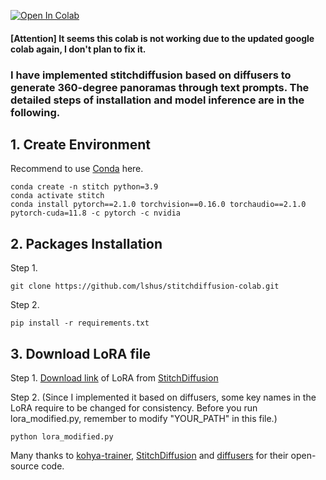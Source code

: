 [![Open In Colab](https://colab.research.google.com/assets/colab-badge.svg)](https://colab.research.google.com/github/lshus/stitchdiffusion-colab/blob/main/colab_stitchdiffusion.ipynb) 
 

#### [Attention] It seems this colab is not working due to the updated google colab again, I don't plan to fix it. 

### I have implemented stitchdiffusion based on diffusers to generate 360-degree panoramas through text prompts. The detailed steps of installation and model inference are in the following.

## 1. Create Environment

Recommend to use [Conda](https://docs.conda.io/projects/conda/en/latest/user-guide/install/index.html) here.
   ```
   conda create -n stitch python=3.9
   conda activate stitch
   conda install pytorch==2.1.0 torchvision==0.16.0 torchaudio==2.1.0 pytorch-cuda=11.8 -c pytorch -c nvidia
   ```

## 2. Packages Installation

Step 1.
```
git clone https://github.com/lshus/stitchdiffusion-colab.git
```
Step 2.
```
pip install -r requirements.txt
```

## 3. Download LoRA file

Step 1.
[Download link](https://drive.google.com/file/d/1MiaG8v0ZmkTwwrzIEFtVoBj-Jjqi_5lz/view) of LoRA from [StitchDiffusion](https://github.com/littlewhitesea/StitchDiffusion)

Step 2. (Since I implemented it based on diffusers, some key names in the LoRA require to be changed for consistency. Before you run lora_modified.py, remember to modify "YOUR_PATH" in this file.)
```
python lora_modified.py
```


 
Many thanks to [kohya-trainer](https://github.com/Linaqruf/kohya-trainer), [StitchDiffusion](https://github.com/littlewhitesea/StitchDiffusion) and [diffusers](https://github.com/huggingface/diffusers) for their open-source code. 
